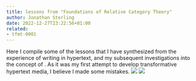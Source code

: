 ```yaml
---
title: lessons from "Foundations of Relative Category Theory"
author: Jonathan Sterling
date: 2022-12-27T23:22:56+01:00
related:
- tfmt-0001
---
```


Here I compile some of the lessons that I have synthesized from the experience of writing [](frct-003I) in hypertext, and my subsequent investigations into the concept of [](tfmt-0003). As it was my first attempt to develop transformative hypertext media, I believe I made some mistakes.
![](tfmt-0008)
![](tfmt-0009)
